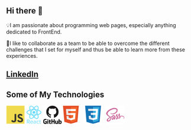 ## Hi there 👋

💡I am passionate about programming web pages, especially anything dedicated to FrontEnd.

🤝I like to collaborate as a team to be able to overcome the different challenges that I set for myself and thus be able to learn more from these experiences.

## [LinkedIn](https://www.linkedin.com/in/ian-mart%C3%ADnez-25265b267/")

## Some of My Technologies

<img src="https://raw.githubusercontent.com/devicons/devicon/master/icons/javascript/javascript-original.svg" alt="JavaScript" width="50" height="50"/><img src="https://raw.githubusercontent.com/devicons/devicon/master/icons/react/react-original-wordmark.svg" alt="React" width="50" height="50"/><img src="https://raw.githubusercontent.com/devicons/devicon/master/icons/github/github-original-wordmark.svg" alt="GitHub" width="50" height="50"/><img src="https://raw.githubusercontent.com/devicons/devicon/master/icons/html5/html5-original.svg" alt="HTML" width="50" height="50" style="margin-right: 10px;"/><img src="https://raw.githubusercontent.com/devicons/devicon/master/icons/css3/css3-original.svg" alt="CSS" width="50" height="50" style="margin-right: 10px;"/><img src="https://raw.githubusercontent.com/devicons/devicon/master/icons/sass/sass-original.svg" alt="Sass" width="50" height="50" style="margin-right: 10px;"/>

